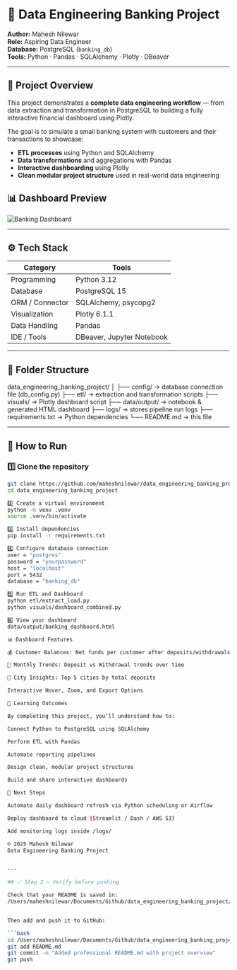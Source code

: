 # 🏦 Data Engineering Banking Project  

**Author:** Mahesh Nilewar  
**Role:** Aspiring Data Engineer  
**Database:** PostgreSQL (`banking_db`)  
**Tools:** Python · Pandas · SQLAlchemy · Plotly · DBeaver  

---

## 📘 Project Overview
This project demonstrates a **complete data engineering workflow** — from data extraction and transformation in PostgreSQL to building a fully interactive financial dashboard using Plotly.

The goal is to simulate a small banking system with customers and their transactions to showcase:
- **ETL processes** using Python and SQLAlchemy  
- **Data transformations** and aggregations with Pandas  
- **Interactive dashboarding** using Plotly  
- **Clean modular project structure** used in real-world data engineering

## 📊 Dashboard Preview
![Banking Dashboard](/Users/maheshnilewar/Documents/Github/data_engineering_banking_project/data/output/dashboard_preview.png)

---

## ⚙️ Tech Stack
| Category | Tools |
|-----------|--------|
| Programming | Python 3.12 |
| Database | PostgreSQL 15 |
| ORM / Connector | SQLAlchemy, psycopg2 |
| Visualization | Plotly 6.1.1 |
| Data Handling | Pandas |
| IDE / Tools | DBeaver, Jupyter Notebook |

---

## 📁 Folder Structure
data_engineering_banking_project/
│
├── config/ → database connection file (db_config.py)
├── etl/ → extraction and transformation scripts
├── visuals/ → Plotly dashboard script
├── data/output/ → notebook & generated HTML dashboard
├── logs/ → stores pipeline run logs
├── requirements.txt → Python dependencies
└── README.md → this file


---

## 🚀 How to Run

### 1️⃣ Clone the repository
```bash
git clone https://github.com/maheshnilewar/data_engineering_banking_project.git
cd data_engineering_banking_project

2️⃣ Create a virtual environment
python -m venv .venv
source .venv/bin/activate

3️⃣ Install dependencies
pip install -r requirements.txt

4️⃣ Configure database connection
user = "postgres"
password = "yourpassword"
host = "localhost"
port = 5432
database = "banking_db"

5️⃣ Run ETL and Dashboard
python etl/extract_load.py
python visuals/dashboard_combined.py

6️⃣ View your dashboard
data/output/banking_dashboard.html

📊 Dashboard Features

💰 Customer Balances: Net funds per customer after deposits/withdrawals

📅 Monthly Trends: Deposit vs Withdrawal trends over time

🌆 City Insights: Top 5 cities by total deposits

Interactive Hover, Zoom, and Export Options

🧠 Learning Outcomes

By completing this project, you’ll understand how to:

Connect Python to PostgreSQL using SQLAlchemy

Perform ETL with Pandas

Automate reporting pipelines

Design clean, modular project structures

Build and share interactive dashboards

🏁 Next Steps

Automate daily dashboard refresh via Python scheduling or Airflow

Deploy dashboard to cloud (Streamlit / Dash / AWS S3)

Add monitoring logs inside /logs/

© 2025 Mahesh Nilewar
Data Engineering Banking Project


---

## ✅ Step 2 — Verify before pushing

Check that your README is saved in:
/Users/maheshnilewar/Documents/Github/data_engineering_banking_project/README.md


Then add and push it to GitHub:

```bash
cd /Users/maheshnilewar/Documents/Github/data_engineering_banking_project
git add README.md
git commit -m "Added professional README.md with project overview"
git push
